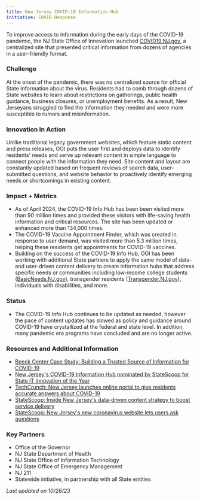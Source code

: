 ```yaml
---
title: New Jersey COVID-19 Information Hub
initiative: COVID Response
---
```


To improve access to information during the early days of the COVID-19 pandemic, the NJ State Office of Innovation launched [COVID19.NJ.gov](https://covid19.nj.gov/), a centralized site that presented critical information from dozens of agencies in a user-friendly format.

### Challenge

At the onset of the pandemic, there was no centralized source for official State information about the virus. Residents had to comb through dozens of State websites to learn about restrictions on gatherings, public health guidance, business closures, or unemployment benefits. As a result, New Jerseyans struggled to find the information they needed and were more susceptible to rumors and misinformation. 

### Innovation In Action

Unlike traditional legacy government websites, which feature static content and press releases, OOI puts the user first and deploys data to identify residents' needs and serve up relevant content in simple language to connect people with the information they need. Site content and layout are constantly updated based on frequent reviews of search data, user-submitted questions, and website behavior to proactively identify emerging needs or shortcomings in existing content.

### Impact + Metrics

-   As of April 2024, the COVID-19 Info Hub has been been visited more than 90 million times and provided these visitors with life-saving health information and critical resources. The site has been updated or enhanced more than 134,000 times.
-   The COVID-19 Vaccine Appointment Finder, which was created in response to user demand, was visited more than 5.3 million times, helping these residents get appointments for COVID-19 vaccines.
-   Building on the success of the COVID-19 Info Hub, OOI has been working with additional State partners to apply the same model of data- and user-driven content delivery to create information hubs that address specific needs or communities including low-income college students ([BasicNeeds.NJ.gov](https://basicneeds.nj.gov/)), transgender residents ([Transgender.NJ.gov](https://transgender.nj.gov)), individuals with disabilities, and more.

### Status

-   The COVID-19 Info Hub continues to be updated as needed, however the pace of content updates has slowed as policy and guidance around COVID-19 have crystallized at the federal and state level. In addition, many pandemic era programs have concluded and are no longer active.


### Resources and Additional Information

-   [Beeck Center Case Study: Building a Trusted Source of Information for COVID-19](https://beeckcenter.georgetown.edu/wp-content/uploads/2021/05/Case-Study_New-Jersey_v3-003.pdf)
-   [New Jersey's COVID-19 Information Hub nominated by StateScoop for State IT Innovation of the Year](https://statescoop.com/new-jerseys-covid-19-information-hub-nominated-by-statescoop-for-state-it-innovation-of-the-year/)
-   [TechCrunch: New Jersey launches online portal to give residents accurate answers about COVID-19](https://techcrunch.com/2020/03/26/new-jersey-launches-online-portal-to-give-residents-accurate-answers-about-covid-19/)
-   [StateScoop: Inside New Jersey's data-driven content strategy to boost service delivery](https://statescoop.com/new-jersey-covid-19-information-hub-coronavirus-digital-services/)
-   [StateScoop: New Jersey's new coronavirus website lets users ask questions](https://statescoop.com/new-jersey-coronavirus-website-symptom-tracker-covid/)

### Key Partners

-   Office of the Governor
-   NJ State Department of Health
-   NJ State Office of Information Technology
-   NJ State Office of Emergency Management
-   NJ 211
-   Statewide initiative, in partnership with all State entities

*Last updated on 10/26/23*
